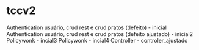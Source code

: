 
# tccv2
Authentication usuário, crud rest e crud pratos (defeito) - inicial
Authentication usuário, crud rest e crud pratos (defeito ajustado) - inicial2
Policywonk - incial3
Policywonk - incial4
Controller - controler_ajustado


